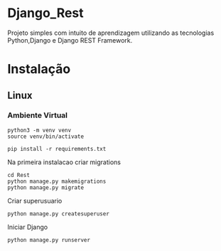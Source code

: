 # Django_Rest
Projeto simples com intuito de aprendizagem utilizando as tecnologias Python,Django e Django REST Framework.


# Instalação

## Linux

### Ambiente Virtual
```
python3 -m venv venv
source venv/bin/activate
```

```
pip install -r requirements.txt
```

Na primeira instalacao criar migrations
```
cd Rest
python manage.py makemigrations
python manage.py migrate
```

Criar superusuario
```
python manage.py createsuperuser
```

Iniciar Django
```
python manage.py runserver
```